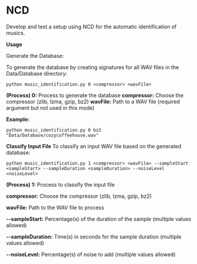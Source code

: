 # NCD
Develop and test a setup using NCD for the automatic  identification of musics.

**Usage** 

Generate the Database:

To generate the database by creating signatures for all WAV files in the Data/Database directory:
```
python music_identification.py 0 <compressor> <wavFile>
```
**(Process) 0:** Process to generate the database
**compressor:** Choose the compressor (zlib, lzma, gzip, bz2)
**wavFile:** Path to a WAV file (required argument but not used in this mode)

**Example:**
```
python music_identification.py 0 bz2 "Data/Database/cozycoffeehouse.wav"
```

**Classify Input File**
To classify an input WAV file based on the generated database:

```
python music_identification.py 1 <compressor> <wavFile> --sampleStart <sampleStart> --sampleDuration <sampleDuration> --noiseLevel <noiseLevel>
```
**(Process) 1:** Process to classify the input file

**compressor:** Choose the compressor (zlib, lzma, gzip, bz2)

**wavFile:** Path to the WAV file to process

**--sampleStart:** Percentage(s) of the duration of the sample (multiple values allowed)

**--sampleDuration:** Time(s) in seconds for the sample duration (multiple values allowed)

**--noiseLevel:** Percentage(s) of noise to add (multiple values allowed)
